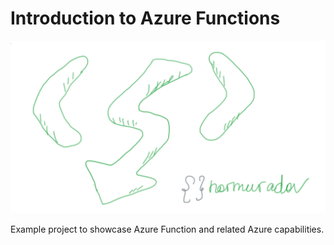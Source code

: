 # Introduction to Azure Functions

![logo](az-func-intro-logo.png)

Example project to showcase Azure Function and related Azure capabilities.
